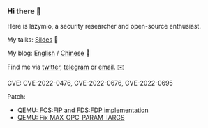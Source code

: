 ### Hi there 👋

<!--
**wtdcode/wtdcode** is a ✨ _special_ ✨ repository because its `README.md` (this file) appears on your GitHub profile.

Here are some ideas to get you started:

- 🔭 I’m currently working on ...
- 🌱 I’m currently learning ...
- 👯 I’m looking to collaborate on ...
- 🤔 I’m looking for help with ...
- 💬 Ask me about ...
- 📫 How to reach me: ...
- 😄 Pronouns: ...
- ⚡ Fun fact: ...
-->

Here is lazymio, a security researcher and open-source enthusiast.

My talks: [Sildes](https://github.com/wtdcode/mytalks) 📜

My blog: [English](https://blog.lazym.io) / [Chinese](https://blog.ihomura.cn) 📝

Find me via [twitter](https://twitter.com/pwnedmio), [telegram](https://t.me/lazymio) or [email](mailto:mio@lazym.io). ✉️

CVE: CVE-2022-0476, CVE-2022-0676, CVE-2022-0695

Patch:

- [QEMU: FCS:FIP and FDS:FDP implementation](https://github.com/qemu/qemu/commit/84abdd7d271c2df69a9d394be093efd885da7a4c)
- [QEMU: Fix MAX_OPC_PARAM_IARGS](https://github.com/qemu/qemu/commit/0166feda3257b5987be62566ad1f421c6527ba67)

